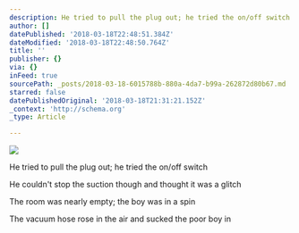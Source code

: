 ```yaml
---
description: He tried to pull the plug out; he tried the on/off switch
author: []
datePublished: '2018-03-18T22:48:51.384Z'
dateModified: '2018-03-18T22:48:50.764Z'
title: ''
publisher: {}
via: {}
inFeed: true
sourcePath: _posts/2018-03-18-6015788b-880a-4da7-b99a-262872d80b67.md
starred: false
datePublishedOriginal: '2018-03-18T21:31:21.152Z'
_context: 'http://schema.org'
_type: Article

---
```

![](https://the-grid-user-content.s3-us-west-2.amazonaws.com/ab1ede46-bbe5-43ba-a5a9-b16056575bee.png)

He tried to pull the plug out; he tried the on/off switch

He couldn't stop the suction though and thought it was a glitch

The room was nearly empty; the boy was in a spin

The vacuum hose rose in the air and sucked the poor boy in